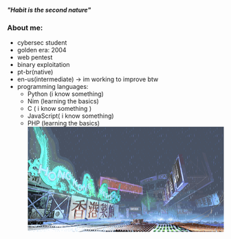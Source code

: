 ***"Habit is the second nature"***

### About me:
- cybersec student 
- golden era: 2004
- web pentest
- binary exploitation
- pt-br(native)
- en-us(intermediate) -> im working to improve btw
- programming languages:
  - Python (i know something)
  - Nim (learning the basics)
  - C ( i know something )
  - JavaScript( i know something)
  - PHP (learning the basics)
![yang-stage](sf3-3rd-strike-yang-stage-hongkong.gif)

